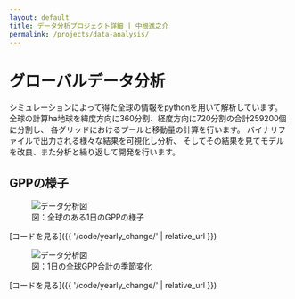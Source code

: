 ```yaml
---
layout: default
title: データ分析プロジェクト詳細 | 中根進之介
permalink: /projects/data-analysis/
---
```


# グローバルデータ分析

シミュレーションによって得た全球の情報をpythonを用いて解析しています。
全球の計算ha地球を緯度方向に360分割、経度方向に720分割の合計259200個に分割し、
各グリッドにおけるプールと移動量の計算を行います。
バイナリファイルで出力される様々な結果を可視化し分析、
そしてその結果を見てモデルを改良、また分析と繰り返して開発を行います。


## GPPの様子

<figure class="figure">
  <img class="img-fluid" src="{{ '/images/gppdaily.png' | relative_url }}" alt="データ分析図">
  <figcaption class="figure-caption">図：全球のある1日のGPPの様子</figcaption>
</figure>
[コードを見る]({{ '/code/yearly_change/' | relative_url }})



<figure class="figure">
  <img class="img-fluid" src="{{ '/images/yearly_change.png' | relative_url }}" alt="データ分析図">
  <figcaption class="figure-caption">図：1日の全球GPP合計の季節変化</figcaption>
</figure>
[コードを見る]({{ '/code/yearly_change/' | relative_url }})